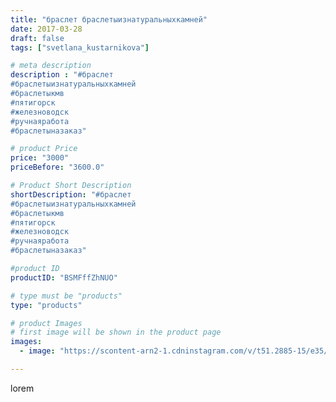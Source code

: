 ```yaml
---
title: "браслет браслетыизнатуральныхкамней"
date: 2017-03-28
draft: false
tags: ["svetlana_kustarnikova"]

# meta description
description : "#браслет 
#браслетыизнатуральныхкамней 
#браслетыкмв
#пятигорск
#железноводск 
#ручнаяработа 
#браслетыназаказ"

# product Price
price: "3000"
priceBefore: "3600.0"

# Product Short Description
shortDescription: "#браслет 
#браслетыизнатуральныхкамней 
#браслетыкмв
#пятигорск
#железноводск 
#ручнаяработа 
#браслетыназаказ"

#product ID
productID: "BSMFffZhNUO"

# type must be "products"
type: "products"

# product Images
# first image will be shown in the product page
images:
  - image: "https://scontent-arn2-1.cdninstagram.com/v/t51.2885-15/e35/17596099_104036203473647_3392872293796413440_n.jpg?se=7&tp=1&_nc_ht=scontent-arn2-1.cdninstagram.com&_nc_cat=111&_nc_ohc=qIirJKGBfiwAX9ogCjq&ccb=7-4&oh=541cb5f17fcccfad355b8acfae30d10e&oe=60843642&ig_cache_key=MTQ4MDU4MjUzMTc0ODUxNzEzNA%3D%3D.2-ccb7-4"

---
```

lorem
